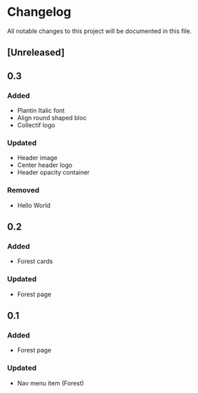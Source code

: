 # Changelog
All notable changes to this project will be documented in this file.

## [Unreleased]

## 0.3
### Added
- Plantin Italic font
- Align round shaped bloc
- Collectif logo

### Updated

- Header image
- Center header logo
- Header opacity container

### Removed
- Hello World


## 0.2
### Added
- Forest cards

### Updated

- Forest page


## 0.1
### Added
- Forest page

### Updated

- Nav menu item (Forest)
